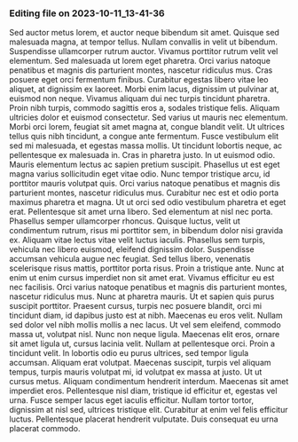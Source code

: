 

### Editing file on 2023-10-11_13-41-36

Sed auctor metus lorem, et auctor neque bibendum sit amet. Quisque sed malesuada magna, at tempor tellus. Nullam convallis in velit ut bibendum. Suspendisse ullamcorper rutrum auctor. Vivamus porttitor rutrum velit vel elementum. Sed malesuada ut lorem eget pharetra. Orci varius natoque penatibus et magnis dis parturient montes, nascetur ridiculus mus. Cras posuere eget orci fermentum finibus. Curabitur egestas libero vitae leo aliquet, at dignissim ex laoreet. Morbi enim lacus, dignissim ut pulvinar at, euismod non neque. Vivamus aliquam dui nec turpis tincidunt pharetra. Proin nibh turpis, commodo sagittis eros a, sodales tristique felis.
Aliquam ultricies dolor et euismod consectetur. Sed varius ut mauris nec elementum. Morbi orci lorem, feugiat sit amet magna at, congue blandit velit. Ut ultrices tellus quis nibh tincidunt, a congue ante fermentum. Fusce vestibulum elit sed mi malesuada, et egestas massa mollis. Ut tincidunt lobortis neque, ac pellentesque ex malesuada in. Cras in pharetra justo. In ut euismod odio. Mauris elementum lectus ac sapien pretium suscipit. Phasellus ut est eget magna varius sollicitudin eget vitae odio.
Nunc tempor tristique arcu, id porttitor mauris volutpat quis. Orci varius natoque penatibus et magnis dis parturient montes, nascetur ridiculus mus. Curabitur nec est et odio porta maximus pharetra et magna. Ut ut orci sed odio vestibulum pharetra et eget erat. Pellentesque sit amet urna libero. Sed elementum at nisl nec porta. Phasellus semper ullamcorper rhoncus. Quisque luctus, velit ut condimentum rutrum, risus mi porttitor sem, in bibendum dolor nisi gravida ex. Aliquam vitae lectus vitae velit luctus iaculis.
Phasellus sem turpis, vehicula nec libero euismod, eleifend dignissim dolor. Suspendisse accumsan vehicula augue nec feugiat. Sed tellus libero, venenatis scelerisque risus mattis, porttitor porta risus. Proin a tristique ante. Nunc at enim ut enim cursus imperdiet non sit amet erat. Vivamus efficitur eu est nec facilisis. Orci varius natoque penatibus et magnis dis parturient montes, nascetur ridiculus mus. Nunc at pharetra mauris. Ut et sapien quis purus suscipit porttitor. Praesent cursus, turpis nec posuere blandit, orci mi tincidunt diam, id dapibus justo est at nibh. Maecenas eu eros velit. Nullam sed dolor vel nibh mollis mollis a nec lacus. Ut vel sem eleifend, commodo massa ut, volutpat nisl. Nunc non neque ligula. Maecenas elit eros, ornare sit amet ligula ut, cursus lacinia velit.
Nullam at pellentesque orci. Proin a tincidunt velit. In lobortis odio eu purus ultrices, sed tempor ligula accumsan. Aliquam erat volutpat. Maecenas suscipit, turpis vel aliquam tempus, turpis mauris volutpat mi, id volutpat ex massa at justo. Ut ut cursus metus. Aliquam condimentum hendrerit interdum. Maecenas sit amet imperdiet eros. Pellentesque nisl diam, tristique id efficitur et, egestas vel urna. Fusce semper lacus eget iaculis efficitur. Nullam tortor tortor, dignissim at nisl sed, ultrices tristique elit. Curabitur at enim vel felis efficitur luctus. Pellentesque placerat hendrerit vulputate. Duis consequat eu urna placerat commodo.


